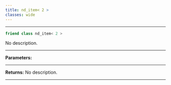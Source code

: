 ```yaml
---
title: nd_item< 2 >
classes: wide
---
```



---

```cpp
friend class nd_item< 2 >
```


No description.


---
**Parameters:**


---
**Returns:** No description.

---
